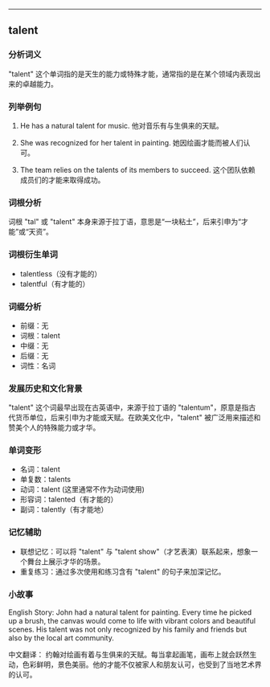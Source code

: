 
---------------
## talent
### 分析词义
"talent" 这个单词指的是天生的能力或特殊才能，通常指的是在某个领域内表现出来的卓越能力。

### 列举例句
1. He has a natural talent for music.
   他对音乐有与生俱来的天赋。

2. She was recognized for her talent in painting.
   她因绘画才能而被人们认可。

3. The team relies on the talents of its members to succeed.
   这个团队依赖成员们的才能来取得成功。

### 词根分析
词根 "tal" 或 "talent" 本身来源于拉丁语，意思是“一块粘土”，后来引申为“才能”或“天资”。

### 词根衍生单词
- talentless（没有才能的）
- talentful（有才能的）

### 词缀分析
- 前缀：无
- 词根：talent
- 中缀：无
- 后缀：无
- 词性：名词

### 发展历史和文化背景
"talent" 这个词最早出现在古英语中，来源于拉丁语的 "talentum"，原意是指古代货币单位，后来引申为才能或天赋。在欧美文化中，"talent" 被广泛用来描述和赞美个人的特殊能力或才华。

### 单词变形
- 名词：talent
- 单复数：talents
- 动词：talent (这里通常不作为动词使用)
- 形容词：talented（有才能的）
- 副词：talently（有才能地）

### 记忆辅助
- 联想记忆：可以将 "talent" 与 "talent show"（才艺表演）联系起来，想象一个舞台上展示才华的场景。
- 重复练习：通过多次使用和练习含有 "talent" 的句子来加深记忆。

### 小故事
English Story:
John had a natural talent for painting. Every time he picked up a brush, the canvas would come to life with vibrant colors and beautiful scenes. His talent was not only recognized by his family and friends but also by the local art community.

中文翻译：
约翰对绘画有着与生俱来的天赋。每当拿起画笔，画布上就会跃然生动，色彩鲜明，景色美丽。他的才能不仅被家人和朋友认可，也受到了当地艺术界的认可。

